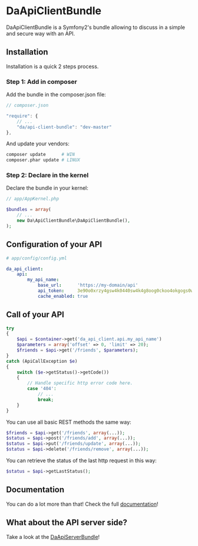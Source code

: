 DaApiClientBundle
=================

DaApiClientBundle is a Symfony2's bundle allowing to discuss in a simple and secure way with an API.

Installation
------------

Installation is a quick 2 steps process.

### Step 1: Add in composer

Add the bundle in the composer.json file:

``` js
// composer.json

"require": {
    // ...
    "da/api-client-bundle": "dev-master"
},
```

And update your vendors:

``` bash
composer update      # WIN
composer.phar update # LINUX
```

### Step 2: Declare in the kernel

Declare the bundle in your kernel:

``` php
// app/AppKernel.php

$bundles = array(
    // ...
    new Da\ApiClientBundle\DaApiClientBundle(),
);
```

Configuration of your API
-------------------------

``` yaml
# app/config/config.yml

da_api_client:
    api:
        my_api_name:
            base_url:      'https://my-domain/api'
            api_token:     3e90o0xrzy4gsw4k0440sw4k4g8oog0ckoo4okgogs0wowo4sg
            cache_enabled: true
```

Call of your API
----------------

``` php
try
{
    $api = $container->get('da_api_client.api.my_api_name')
    $parameters = array('offset' => 0, 'limit' => 20);
    $friends = $api->get('/friends', $parameters);
}
catch (ApiCallException $e)
{
    switch ($e->getStatus()->getCode())
    {
        // Handle specific http error code here.
        case '404':
            // ...
            break;
    }
}
```

You can use all basic REST methods the same way:

``` php
$friends = $api->get('/friends', array(...));
$status = $api->post('/friends/add', array(...));
$status = $api->put('/friends/update', array(...));
$status = $api->delete('/friends/remove', array(...));
```

You can retrieve the status of the last http request in this way:

``` php
$status = $api->getLastStatus();
```

Documentation
-------------

You can do a lot more than that! Check the full [documentation](https://github.com/Gnuckorg/DaApiClientBundle/blob/master/Resources/doc/index.md)!

What about the API server side?
-------------------------------

Take a look at the [DaApiServerBundle](https://github.com/Gnuckorg/DaApiServerBundle)!